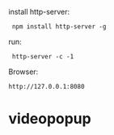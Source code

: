 install http-server:

     npm install http-server -g

run:

     http-server -c -1

Browser:

    http://127.0.0.1:8080
    
# videopopup